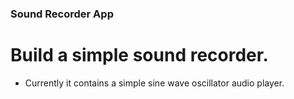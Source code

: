 ### Sound Recorder App

# Build a simple sound recorder.

* Currently it contains a simple sine wave oscillator audio player.
